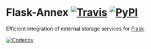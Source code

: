 # Flask-Annex [![Travis][build-badge]][build] [![PyPI][pypi-badge]][pypi]
Efficient integration of external storage services for
[Flask](http://flask.pocoo.org/).

[![Codecov][codecov-badge]][codecov]

[build-badge]: https://img.shields.io/travis/4Catalyzer/flask-annex/master.svg
[build]: https://travis-ci.org/4Catalyzer/flask-annex

[pypi-badge]: https://img.shields.io/pypi/v/Flask-Annex.svg
[pypi]: https://pypi.python.org/pypi/Flask-Annex

[codecov-badge]: https://img.shields.io/codecov/c/github/4Catalyzer/flask-annex/master.svg
[codecov]: https://codecov.io/gh/4Catalyzer/flask-annex
